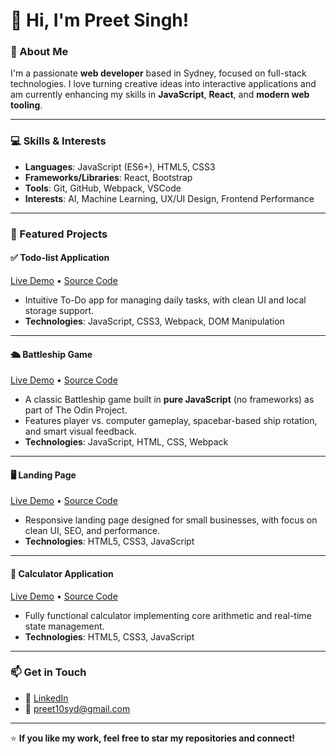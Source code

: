 # 👋 Hi, I'm Preet Singh!

### 🚀 About Me

I'm a passionate **web developer** based in Sydney, focused on full-stack technologies. I love turning creative ideas into interactive applications and am currently enhancing my skills in **JavaScript**, **React**, and **modern web tooling**.

---

### 💻 Skills & Interests

- **Languages**: JavaScript (ES6+), HTML5, CSS3
- **Frameworks/Libraries**: React, Bootstrap
- **Tools**: Git, GitHub, Webpack, VSCode
- **Interests**: AI, Machine Learning, UX/UI Design, Frontend Performance

---

### 🌟 Featured Projects

#### ✅ **Todo-list Application**

[Live Demo](https://preetsingh10.github.io/to-do-list/) • [Source Code](https://github.com/preetsingh10/to-do-list)

- Intuitive To-Do app for managing daily tasks, with clean UI and local storage support.
- **Technologies**: JavaScript, CSS3, Webpack, DOM Manipulation

---

#### 🛳️ **Battleship Game**

[Live Demo](https://preetsingh10.github.io/battleship/) • [Source Code](https://github.com/preetsingh10/battleship)

- A classic Battleship game built in **pure JavaScript** (no frameworks) as part of The Odin Project.
- Features player vs. computer gameplay, spacebar-based ship rotation, and smart visual feedback.
- **Technologies**: JavaScript, HTML, CSS, Webpack

---

#### 🖥️ **Landing Page**

[Live Demo](https://preetsingh10.github.io/landing-page/) • [Source Code](https://github.com/preetsingh10/landing-page)

- Responsive landing page designed for small businesses, with focus on clean UI, SEO, and performance.
- **Technologies**: HTML5, CSS3, JavaScript

---

#### 🧮 **Calculator Application**

[Live Demo](https://preetsingh10.github.io/calculator/) • [Source Code](https://github.com/preetsingh10/calculator)

- Fully functional calculator implementing core arithmetic and real-time state management.
- **Technologies**: HTML5, CSS3, JavaScript

---

### 📫 Get in Touch

- 💼 [LinkedIn](https://www.linkedin.com/in/preetsingh10/)
- 📧 preet10syd@gmail.com

---

⭐ **If you like my work, feel free to star my repositories and connect!**

